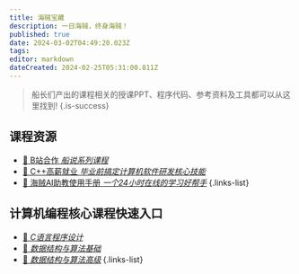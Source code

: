 ```yaml
---
title: 海贼宝藏
description: 一日海贼，终身海贼！
published: true
date: 2024-03-02T04:49:20.023Z
tags: 
editor: markdown
dateCreated: 2024-02-25T05:31:00.811Z
---
```


> 船长们产出的课程相关的授课PPT、程序代码、参考资料及工具都可以从这里找到!
{.is-success}

## 课程资源

- [📡 B站合作 *船说系列课程*](/courses_resource/bili_courses.md)
- [🧙 C++高薪就业 *毕业前搞定计算机软件研发核心技能*](/courses_resource/cpp_high_salary/home.md)
- [🤖 海贼AI助教使用手册 *一个24小时在线的学习好帮手*](/courses_resource/dingding_ai_assistant)
{.links-list}

## 计算机编程核心课程快速入口

- [🧮 *C语言程序设计*](https://www.haizeix.com/goods/show/387?targetId=1027&preview=0)
- [🎯 *数据结构与算法基础*](https://www.haizeix.com/goods/show/375?targetId=1015&preview=0)
- [🚡 *数据结构与算法高级*](https://www.haizeix.com/goods/show/377?targetId=1017&preview=0)
{.links-list}

